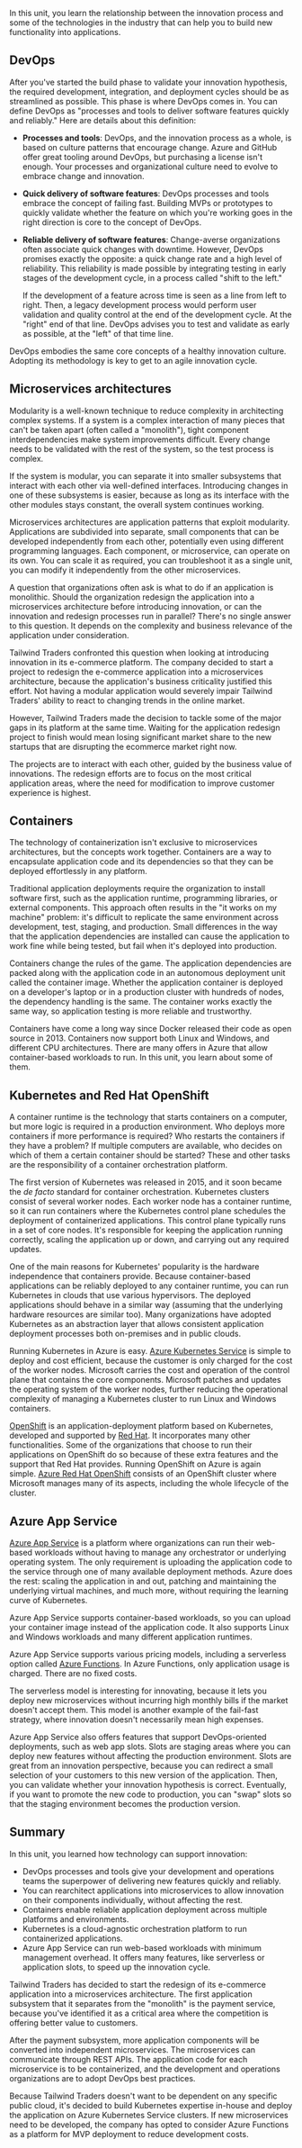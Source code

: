 
In this unit, you learn the relationship between the innovation process and some of the technologies in the industry that can help you to build new functionality into applications.

## DevOps

After you've started the build phase to validate your innovation hypothesis, the required development, integration, and deployment cycles should be as streamlined as possible. This phase is where DevOps comes in. You can define DevOps as "processes and tools to deliver software features quickly and reliably." Here are details about this definition:

- **Processes and tools**: DevOps, and the innovation process as a whole, is based on culture patterns that encourage change. Azure and GitHub offer great tooling around DevOps, but purchasing a license isn't enough. Your processes and organizational culture need to evolve to embrace change and innovation.
    
- **Quick delivery of software features**: DevOps processes and tools embrace the concept of failing fast. Building MVPs or prototypes to quickly validate whether the feature on which you're working goes in the right direction is core to the concept of DevOps.
    
- **Reliable delivery of software features**: Change-averse organizations often associate quick changes with downtime. However, DevOps promises exactly the opposite: a quick change rate and a high level of reliability. This reliability is made possible by integrating testing in early stages of the development cycle, in a process called "shift to the left."
    
    If the development of a feature across time is seen as a line from left to right. Then, a legacy development process would perform user validation and quality control at the end of the development cycle. At the "right" end of that line. DevOps advises you to test and validate as early as possible, at the "left" of that time line.
    

DevOps embodies the same core concepts of a healthy innovation culture. Adopting its methodology is key to get to an agile innovation cycle.

## Microservices architectures

Modularity is a well-known technique to reduce complexity in architecting complex systems. If a system is a complex interaction of many pieces that can't be taken apart (often called a "monolith"), tight component interdependencies make system improvements difficult. Every change needs to be validated with the rest of the system, so the test process is complex.

If the system is modular, you can separate it into smaller subsystems that interact with each other via well-defined interfaces. Introducing changes in one of these subsystems is easier, because as long as its interface with the other modules stays constant, the overall system continues working.

Microservices architectures are application patterns that exploit modularity. Applications are subdivided into separate, small components that can be developed independently from each other, potentially even using different programming languages. Each component, or microservice, can operate on its own. You can scale it as required, you can troubleshoot it as a single unit, you can modify it independently from the other microservices.

A question that organizations often ask is what to do if an application is monolithic. Should the organization redesign the application into a microservices architecture before introducing innovation, or can the innovation and redesign processes run in parallel? There's no single answer to this question. It depends on the complexity and business relevance of the application under consideration.

Tailwind Traders confronted this question when looking at introducing innovation in its e-commerce platform. The company decided to start a project to redesign the e-commerce application into a microservices architecture, because the application's business criticality justified this effort. Not having a modular application would severely impair Tailwind Traders' ability to react to changing trends in the online market.

However, Tailwind Traders made the decision to tackle some of the major gaps in its platform at the same time. Waiting for the application redesign project to finish would mean losing significant market share to the new startups that are disrupting the ecommerce market right now.

The projects are to interact with each other, guided by the business value of innovations. The redesign efforts are to focus on the most critical application areas, where the need for modification to improve customer experience is highest.

## Containers

The technology of containerization isn't exclusive to microservices architectures, but the concepts work together. Containers are a way to encapsulate application code and its dependencies so that they can be deployed effortlessly in any platform.

Traditional application deployments require the organization to install software first, such as the application runtime, programming libraries, or external components. This approach often results in the "it works on my machine" problem: it's difficult to replicate the same environment across development, test, staging, and production. Small differences in the way that the application dependencies are installed can cause the application to work fine while being tested, but fail when it's deployed into production.

Containers change the rules of the game. The application dependencies are packed along with the application code in an autonomous deployment unit called the container image. Whether the application container is deployed on a developer's laptop or in a production cluster with hundreds of nodes, the dependency handling is the same. The container works exactly the same way, so application testing is more reliable and trustworthy.

Containers have come a long way since Docker released their code as open source in 2013. Containers now support both Linux and Windows, and different CPU architectures. There are many offers in Azure that allow container-based workloads to run. In this unit, you learn about some of them.

## Kubernetes and Red Hat OpenShift

A container runtime is the technology that starts containers on a computer, but more logic is required in a production environment. Who deploys more containers if more performance is required? Who restarts the containers if they have a problem? If multiple computers are available, who decides on which of them a certain container should be started? These and other tasks are the responsibility of a container orchestration platform.

The first version of Kubernetes was released in 2015, and it soon became the _de facto_ standard for container orchestration. Kubernetes clusters consist of several worker nodes. Each worker node has a container runtime, so it can run containers where the Kubernetes control plane schedules the deployment of containerized applications. This control plane typically runs in a set of core nodes. It's responsible for keeping the application running correctly, scaling the application up or down, and carrying out any required updates.

One of the main reasons for Kubernetes' popularity is the hardware independence that containers provide. Because container-based applications can be reliably deployed to any container runtime, you can run Kubernetes in clouds that use various hypervisors. The deployed applications should behave in a similar way (assuming that the underlying hardware resources are similar too). Many organizations have adopted Kubernetes as an abstraction layer that allows consistent application deployment processes both on-premises and in public clouds.

Running Kubernetes in Azure is easy. [Azure Kubernetes Service](https://learn.microsoft.com/en-us/azure/aks/intro-kubernetes) is simple to deploy and cost efficient, because the customer is only charged for the cost of the worker nodes. Microsoft carries the cost and operation of the control plane that contains the core components. Microsoft patches and updates the operating system of the worker nodes, further reducing the operational complexity of managing a Kubernetes cluster to run Linux and Windows containers.

[OpenShift](https://www.openshift.com/) is an application-deployment platform based on Kubernetes, developed and supported by [Red Hat](https://www.redhat.com/). It incorporates many other functionalities. Some of the organizations that choose to run their applications on OpenShift do so because of these extra features and the support that Red Hat provides. Running OpenShift on Azure is again simple. [Azure Red Hat OpenShift](https://learn.microsoft.com/en-us/azure/openshift/intro-openshift) consists of an OpenShift cluster where Microsoft manages many of its aspects, including the whole lifecycle of the cluster.

## Azure App Service

[Azure App Service](https://learn.microsoft.com/en-us/azure/app-service/overview) is a platform where organizations can run their web-based workloads without having to manage any orchestrator or underlying operating system. The only requirement is uploading the application code to the service through one of many available deployment methods. Azure does the rest: scaling the application in and out, patching and maintaining the underlying virtual machines, and much more, without requiring the learning curve of Kubernetes.

Azure App Service supports container-based workloads, so you can upload your container image instead of the application code. It also supports Linux and Windows workloads and many different application runtimes.

Azure App Service supports various pricing models, including a serverless option called [Azure Functions](https://learn.microsoft.com/en-us/azure/azure-functions/functions-overview). In Azure Functions, only application usage is charged. There are no fixed costs.

The serverless model is interesting for innovating, because it lets you deploy new microservices without incurring high monthly bills if the market doesn't accept them. This model is another example of the fail-fast strategy, where innovation doesn't necessarily mean high expenses.

Azure App Service also offers features that support DevOps-oriented deployments, such as web app slots. Slots are staging areas where you can deploy new features without affecting the production environment. Slots are great from an innovation perspective, because you can redirect a small selection of your customers to this new version of the application. Then, you can validate whether your innovation hypothesis is correct. Eventually, if you want to promote the new code to production, you can "swap" slots so that the staging environment becomes the production version.

## Summary

In this unit, you learned how technology can support innovation:

- DevOps processes and tools give your development and operations teams the superpower of delivering new features quickly and reliably.
- You can rearchitect applications into microservices to allow innovation on their components individually, without affecting the rest.
- Containers enable reliable application deployment across multiple platforms and environments.
- Kubernetes is a cloud-agnostic orchestration platform to run containerized applications.
- Azure App Service can run web-based workloads with minimum management overhead. It offers many features, like serverless or application slots, to speed up the innovation cycle.

Tailwind Traders has decided to start the redesign of its e-commerce application into a microservices architecture. The first application subsystem that it separates from the "monolith" is the payment service, because you've identified it as a critical area where the competition is offering better value to customers.

After the payment subsystem, more application components will be converted into independent microservices. The microservices can communicate through REST APIs. The application code for each microservice is to be containerized, and the development and operations organizations are to adopt DevOps best practices.

Because Tailwind Traders doesn't want to be dependent on any specific public cloud, it's decided to build Kubernetes expertise in-house and deploy the application on Azure Kubernetes Service clusters. If new microservices need to be developed, the company has opted to consider Azure Functions as a platform for MVP deployment to reduce development costs.